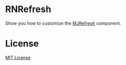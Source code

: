 # RNRefresh
  
  Show you how to customize the [MJRefresh](https://github.com/CoderMJLee/MJRefresh) component.
  
# License
[MIT License](https://github.com/ryanecat/RNRefresh/blob/master/LICENSE)
